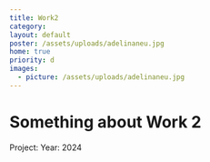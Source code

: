 ```yaml
---
title: Work2
category: 
layout: default
poster: /assets/uploads/adelinaneu.jpg
home: true
priority: d
images:
  - picture: /assets/uploads/adelinaneu.jpg
---
```

# Something about Work 2

Project: 
Year: 2024









